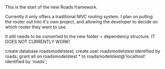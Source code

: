 This is the start of the new Roads framework. 

Currently it only offers a traditional MVC routing system. I plan on pulling the router out into it's own project, and allowing the developer to decide on which router they want to use.

It still needs to be converted to the new folder + dependency structure. IT DOES NOT CURRENTLY WORK!

create database roadsmodelstest;
create user roadsmodelstest identified by roads;
grant all on roadsmodelstest.* to roadsmodelstest@'localhost' identified by 'roads';